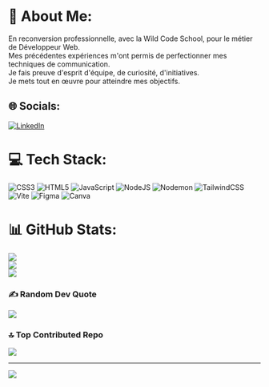 # 💫 About Me:
En reconversion professionnelle, avec la Wild Code School, pour le métier de Développeur Web.<br>
Mes précédentes expériences m'ont permis de perfectionner mes techniques de communication.<br>
Je fais preuve d'esprit d'équipe, de curiosité, d'initiatives.<br>
Je mets tout en œuvre pour atteindre mes objectifs.<br>


## 🌐 Socials:
[![LinkedIn](https://img.shields.io/badge/LinkedIn-%230077B5.svg?logo=linkedin&logoColor=white)](https://linkedin.com/in/www.linkedin.com/in/amandineetchartdinetch) 

# 💻 Tech Stack:
![CSS3](https://img.shields.io/badge/css3-%231572B6.svg?style=plastic&logo=css3&logoColor=white) ![HTML5](https://img.shields.io/badge/html5-%23E34F26.svg?style=plastic&logo=html5&logoColor=white) ![JavaScript](https://img.shields.io/badge/javascript-%23323330.svg?style=plastic&logo=javascript&logoColor=%23F7DF1E) ![NodeJS](https://img.shields.io/badge/node.js-6DA55F?style=plastic&logo=node.js&logoColor=white) ![Nodemon](https://img.shields.io/badge/NODEMON-%23323330.svg?style=plastic&logo=nodemon&logoColor=%BBDEAD) ![TailwindCSS](https://img.shields.io/badge/tailwindcss-%2338B2AC.svg?style=plastic&logo=tailwind-css&logoColor=white) ![Vite](https://img.shields.io/badge/vite-%23646CFF.svg?style=plastic&logo=vite&logoColor=white) ![Figma](https://img.shields.io/badge/figma-%23F24E1E.svg?style=plastic&logo=figma&logoColor=white) ![Canva](https://img.shields.io/badge/Canva-%2300C4CC.svg?style=plastic&logo=Canva&logoColor=white)
# 📊 GitHub Stats:
![](https://github-readme-stats.vercel.app/api?username=dinetch2023&theme=radical&hide_border=true&include_all_commits=false&count_private=false)<br/>
![](https://github-readme-streak-stats.herokuapp.com/?user=dinetch2023&theme=radical&hide_border=true)<br/>
![](https://github-readme-stats.vercel.app/api/top-langs/?username=dinetch2023&theme=radical&hide_border=true&include_all_commits=false&count_private=false&layout=compact)

### ✍️ Random Dev Quote
![](https://quotes-github-readme.vercel.app/api?type=horizontal&theme=radical)

### 🔝 Top Contributed Repo
![](https://github-contributor-stats.vercel.app/api?username=dinetch2023&limit=5&theme=dark&combine_all_yearly_contributions=true)

---
[![](https://visitcount.itsvg.in/api?id=dinetch2023&icon=5&color=10)](https://visitcount.itsvg.in)

<!-- Proudly created with GPRM ( https://gprm.itsvg.in ) -->
